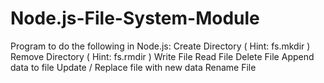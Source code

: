 # Node.js-File-System-Module
Program to do the following in Node.js:
Create Directory ( Hint: fs.mkdir )
Remove Directory ( Hint: fs.rmdir )
Write File 
Read File 
Delete File
Append data to file
Update / Replace file with new data
Rename File